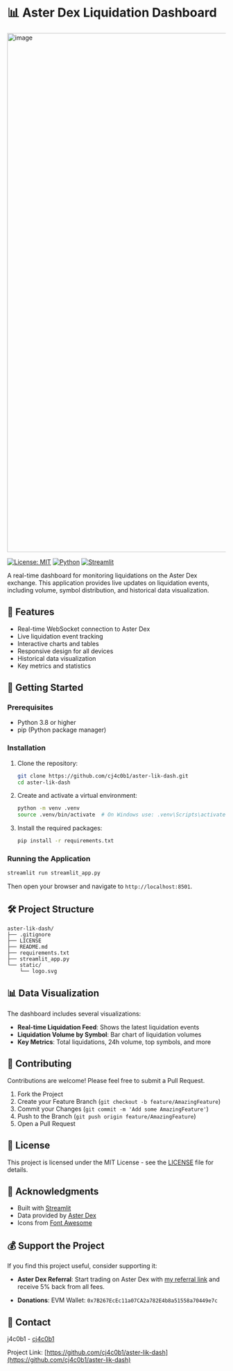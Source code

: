 # 📊 Aster Dex Liquidation Dashboard

<img width="1597" height="1194" alt="image" src="https://github.com/user-attachments/assets/27a7b5ed-bcb2-4cae-97e2-cb89b343bd2d" />


[![License: MIT](https://img.shields.io/badge/License-MIT-yellow.svg)](https://opensource.org/licenses/MIT)
[![Python](https://img.shields.io/badge/python-3.8+-blue.svg)](https://www.python.org/downloads/)
[![Streamlit](https://img.shields.io/badge/Streamlit-FF4B4B?logo=streamlit&logoColor=white)](https://streamlit.io/)

A real-time dashboard for monitoring liquidations on the Aster Dex exchange. This application provides live updates on liquidation events, including volume, symbol distribution, and historical data visualization.

## 🌟 Features

- Real-time WebSocket connection to Aster Dex
- Live liquidation event tracking
- Interactive charts and tables
- Responsive design for all devices
- Historical data visualization
- Key metrics and statistics

## 🚀 Getting Started

### Prerequisites

- Python 3.8 or higher
- pip (Python package manager)

### Installation

1. Clone the repository:
   ```bash
   git clone https://github.com/cj4c0b1/aster-lik-dash.git
   cd aster-lik-dash
   ```

2. Create and activate a virtual environment:
   ```bash
   python -m venv .venv
   source .venv/bin/activate  # On Windows use: .venv\Scripts\activate
   ```

3. Install the required packages:
   ```bash
   pip install -r requirements.txt
   ```

### Running the Application

```bash
streamlit run streamlit_app.py
```

Then open your browser and navigate to `http://localhost:8501`.

## 🛠️ Project Structure

```
aster-lik-dash/
├── .gitignore
├── LICENSE
├── README.md
├── requirements.txt
├── streamlit_app.py
└── static/
    └── logo.svg
```

## 📊 Data Visualization

The dashboard includes several visualizations:

- **Real-time Liquidation Feed**: Shows the latest liquidation events
- **Liquidation Volume by Symbol**: Bar chart of liquidation volumes
- **Key Metrics**: Total liquidations, 24h volume, top symbols, and more

## 🤝 Contributing

Contributions are welcome! Please feel free to submit a Pull Request.

1. Fork the Project
2. Create your Feature Branch (`git checkout -b feature/AmazingFeature`)
3. Commit your Changes (`git commit -m 'Add some AmazingFeature'`)
4. Push to the Branch (`git push origin feature/AmazingFeature`)
5. Open a Pull Request

## 📄 License

This project is licensed under the MIT License - see the [LICENSE](LICENSE) file for details.

## 🙏 Acknowledgments

- Built with [Streamlit](https://streamlit.io/)
- Data provided by [Aster Dex](https://www.asterdex.com/)
- Icons from [Font Awesome](https://fontawesome.com/)

## 💰 Support the Project

If you find this project useful, consider supporting it:

- **Aster Dex Referral**: Start trading on Aster Dex with [my referral link](https://www.asterdex.com/en/referral/183633) and receive 5% back from all fees.

- **Donations**: EVM Wallet: `0x7B267EcEc11a07CA2a782E4b8a51558a70449e7c`

## 📧 Contact

j4c0b1 - [cj4c0b1](https://github.com/cj4c0b1)

Project Link: [https://github.com/cj4c0b1/aster-lik-dash](https://github.com/cj4c0b1/aster-lik-dash)
